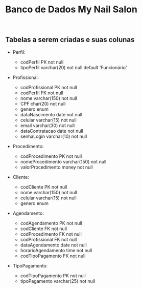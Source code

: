 # Banco de Dados My Nail Salon

<br>

## Tabelas a serem criadas e suas colunas
- Perfil:
    - codPerfil PK not null
    - tipoPerfil varchar(20) not null default 'Funcionário'

- Profissional:
    - codProfissional PK not null 
    - codPerfil FK not null
    - nome varchar(150) not null 
    - CPF char(20) not null
    - genero enum
    - dataNascimento date not null
    - celular varchar(15) not null
    - email varchar(30) not null
    - dataContratacao date not null
    - senhaLogin varchar(10) not null

- Procedimento:
    - codProcedimento PK not null
    - nomeProcedimento varchar(150) not null
    - valorProcedimento money not null

- Cliente:
    - codCliente PK not null
    - nome varchar(150) not null
    - celular varchar(15) not null
    - genero enum

- Agendamento:
    - codAgendamento PK not null
    - codCliente FK not null 
    - codProcedimento FK not null
    - codProfissional FK not null
    - dataAgendamento date not null
    - horarioAgendamento time not null
    - codTipoPagamento FK not null

- TipoPagamento:
    - codTipoPagamento PK not null
    - tipoPagamento varchar(25) not null